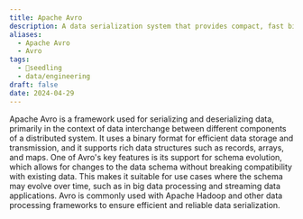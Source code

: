 ```yaml
---
title: Apache Avro
description: A data serialization system that provides compact, fast binary data format and rich data structures for serializing, transporting, and storing data in a language-neutral way.
aliases:
  - Apache Avro
  - Avro
tags:
  - 🌱seedling
  - data/engineering
draft: false
date: 2024-04-29
---
```


Apache Avro is a framework used for serializing and deserializing data, primarily in the context of data interchange between different components of a distributed system. It uses a binary format for efficient data storage and transmission, and it supports rich data structures such as records, arrays, and maps. One of Avro's key features is its support for schema evolution, which allows for changes to the data schema without breaking compatibility with existing data. This makes it suitable for use cases where the schema may evolve over time, such as in big data processing and streaming data applications. Avro is commonly used with Apache Hadoop and other data processing frameworks to ensure efficient and reliable data serialization.